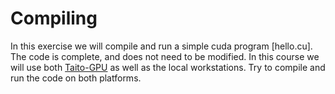 # Compiling

In this exercise we will compile and run a simple cuda program
[hello.cu]. The code is complete, and does not need to be modified. In
this course we will use both
[Taito-GPU](https://research.csc.fi/taito-gpu) as well as the local
workstations. Try to compile and run the code on both platforms.